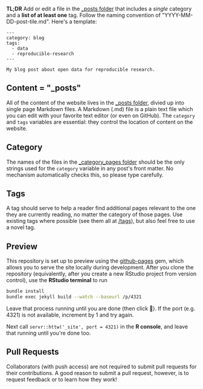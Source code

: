 **TL;DR** Add or edit a file in the [_posts folder](_posts/) that
includes a *single* category and a **list of at least one** tag. Follow the naming convention
of "YYYY-MM-DD-post-tile.md". Here's a template:

```
---
category: blog
tags:
  - data
  - reproducible-research
---

My blog post about open data for reproducible research.
```

## Content = "_posts"

All of the content of the website lives in the [_posts folder](_posts/), divied up
into single page Markdown files. A Markdown (.md) file is a plain text file which you
can edit with your favorite text editor (or even on GitHub). The `category` and `tags`
variables are essential: they control the location of content on the website.

## Category

The names of the files in the [_category_pages folder](_category_pages/) should be the
only strings used for the `category` variable in any post's front matter.
No mechanism automatically checks this, so please type carefully.

## Tags

A tag should serve to help a reader find additional pages relevant to the one
they are currently reading, no matter the category of those pages. Use existing
tags where possible (see them all at [/tags](https://sesync-ci.github.io/tags)), but also feel free to use a
novel tag.

## Preview

This repository is set up to preview using the
[github-pages](https://github.com/github/pages-gem) gem, which allows you to
serve the site locally during development. After you clone the repository
(equivalently, after you create a new RStudio project from
version control), use the **RStudio terminal** to run 

```bash
bundle install
bundle exec jekyll build --watch --baseurl /p/4321
```
Leave that process running until you are done (then click 🛑). If the port
(e.g. 4321) is not available, increment by 1 and try again.

Next call `servr::httw('_site', port = 4321)` in the **R console**, and leave that
running until you're done too.

## Pull Requests

Collaborators (with push access) are not required to submit pull requests for their
contributions. A good reason to submit a pull request, however, is to request feedback
or to learn how they work!
